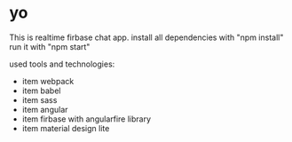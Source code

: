 # yo

This is realtime firbase chat app.
install all dependencies with "npm install"
run it with "npm start"

used tools and technologies:
* item webpack
* item babel
* item sass
* item angular
* item firbase with angularfire library
* item material design lite
